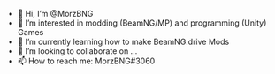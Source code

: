 - 👋 Hi, I’m @MorzBNG
- 👀 I’m interested in modding (BeamNG/MP) and programming (Unity) Games
- 🌱 I’m currently learning how to make BeamNG.drive Mods
- 💞️ I’m looking to collaborate on ...
- 📫 How to reach me: MorzBNG#3060

<!---
MorzBNG/MorzBNG is a ✨ special ✨ repository because its `README.md` (this file) appears on your GitHub profile.
You can click the Preview link to take a look at your changes.
--->

